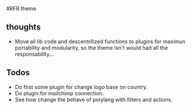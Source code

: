 #RFR theme

## thoughts
- Move all lib code and descentrilized functions to plugins for maximun portability and modularity, so the theme isn't would had all the responsability...

## Todos
- Do first some plugin for change logo base on country.
- Do plugin for mailchimp connection.
- See how change the behave of polylang with filters and actions.